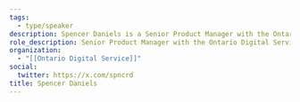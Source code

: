 ```yaml
---
tags:
  - type/speaker
description: Spencer Daniels is a Senior Product Manager with the Ontario Digital Service. Some of his other recent work includes overhauling Ontario’s Environmental Registry and becoming a dad (again). He believes that software, like people, is always a work in progress.
role_description: Senior Product Manager with the Ontario Digital Service
organization:
  - "[[Ontario Digital Service]]"
social:
  twitter: https://x.com/spncrd
title: Spencer Daniels
---
```

